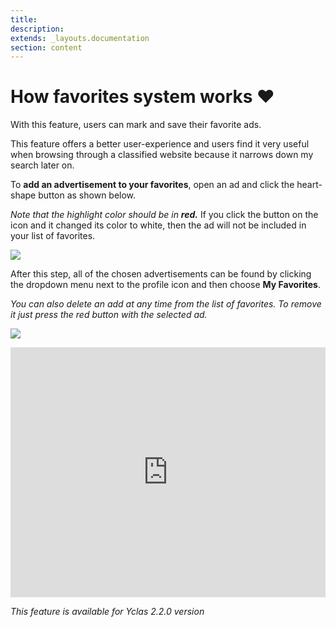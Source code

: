 ```yaml
---
title:
description:
extends: _layouts.documentation
section: content
---
```


# How favorites system works  ❤️

With this feature, users can mark and save their favorite ads. 

This feature offers a better user-experience and users find it very useful when browsing through a classified website because it narrows down my search later on.

To  **add an advertisement to your favorites**, open an ad and click the heart-shape button as shown below.

*Note that the highlight color should be in **red.*** If you click  the button on the icon  and it changed its color to white, then the ad will not be included in your list of favorites.

![](https://raw.githubusercontent.com/yclas/guides/master/images/favorites.png)
  
After this step, all of the chosen advertisements can be found by clicking the dropdown menu next to the profile icon and then choose  **My Favorites**.

*You can also delete an add at any time from the list of favorites. To remove it just press the red button with the selected ad.*

![](https://raw.githubusercontent.com/yclas/guides/master/images/favorites1.png)
  
  
<iframe width="100%" height="400px" src="https://www.youtube.com/embed/dfb4z7OJrnI" title="Yclas video" frameborder="0" allow="accelerometer; autoplay; clipboard-write; encrypted-media; gyroscope; picture-in-picture" allowfullscreen></iframe>
 
*This feature is available for Yclas 2.2.0 version*
